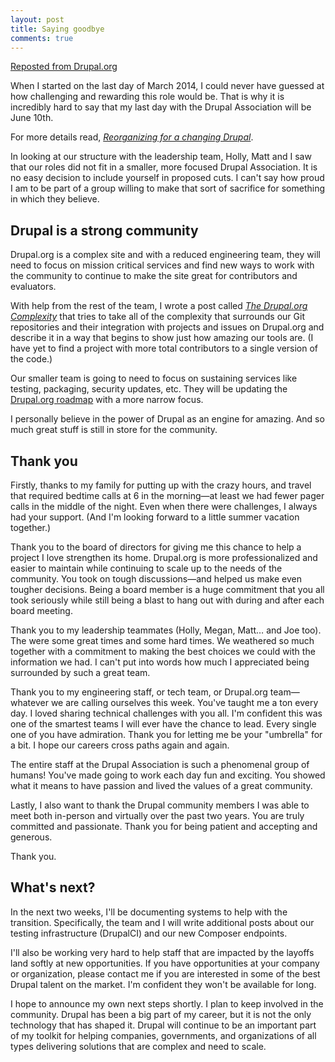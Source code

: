 ```yaml
---
layout: post
title: Saying goodbye
comments: true
---
```


<a href="https://www.drupal.org/drupalorg/blog/saying-goodbye">Reposted from Drupal.org</a>

When I started on the last day of March 2014, I could never have guessed at how challenging and rewarding this role would be. That is why it is incredibly hard to say that my last day with the Drupal Association will be June 10th.

For more details read, *[Reorganizing for a changing Drupal](https://assoc.drupal.org/blog/megansanicki/reorganizing-for-drupal)*.

In looking at our structure with the leadership team, Holly, Matt and I saw that our roles did not fit in a smaller, more focused Drupal Association. It is no easy decision to include yourself in proposed cuts. I can't say how proud I am to be part of a group willing to make that sort of sacrifice for something in which they believe.

## Drupal is a strong community

Drupal.org is a complex site and with a reduced engineering team, they will need to focus on mission critical services and find new ways to work with the community to continue to make the site great for contributors and evaluators.

With help from the rest of the team, I wrote a post called *[The Drupal.org Complexity](http://joshuami.com/2016-05-18/the-drupal-org-complexity)* that tries to take all of the complexity that surrounds our Git repositories and their integration with projects and issues on Drupal.org and describe it in a way that begins to show just how amazing our tools are. (I have yet to find a project with more total contributors to a single version of the code.)

Our smaller team is going to need to focus on sustaining services like testing, packaging, security updates, etc. They will be updating the [Drupal.org roadmap](https://www.drupal.org/drupalorg/roadmap) with a more narrow focus.

I personally believe in the power of Drupal as an engine for amazing. And so much great stuff is still in store for the community.
## Thank you

Firstly, thanks to my family for putting up with the crazy hours, and travel that required bedtime calls at 6 in the morning—at least we had fewer pager calls in the middle of the night. Even when there were challenges, I always had your support. (And I'm looking forward to a little summer vacation together.)

Thank you to the board of directors for giving me this chance to help a project I love strengthen its home. Drupal.org is more professionalized and easier to maintain while continuing to scale up to the needs of the community. You took on tough discussions—and helped us make even tougher decisions. Being a board member is a huge commitment that you all took seriously while still being a blast to hang out with during and after each board meeting.

Thank you to my leadership teammates (Holly, Megan, Matt… and Joe too). The were some great times and some hard times. We weathered so much together with a commitment to making the best choices we could with the information we had. I can't put into words how much I appreciated being surrounded by such a great team.

Thank you to my engineering staff, or tech team, or Drupal.org team—whatever we are calling ourselves this week. You've taught me a ton every day. I loved sharing technical challenges with you all. I'm confident this was one of the smartest teams I will ever have the chance to lead. Every single one of you have admiration. Thank you for letting me be your "umbrella" for a bit. I hope our careers cross paths again and again.

The entire staff at the Drupal Association is such a phenomenal group of humans! You've made going to work each day fun and exciting. You showed what it means to have passion and lived the values of a great community.

Lastly, I also want to thank the Drupal community members I was able to meet both in-person and virtually over the past two years. You are truly committed and passionate. Thank you for being patient and accepting and generous.

Thank you.

## What's next?

In the next two weeks, I'll be documenting systems to help with the transition. Specifically, the team and I will write additional posts about our testing infrastructure (DrupalCI) and our new Composer endpoints.

I'll also be working very hard to help staff that are impacted by the layoffs land softly at new opportunities. If you have opportunities at your company or organization, please contact me if you are interested in some of the best Drupal talent on the market. I'm confident they won't be available for long.

I hope to announce my own next steps shortly. I plan to keep involved in the community. Drupal has been a big part of my career, but it is not the only technology that has shaped it. Drupal will continue to be an important part of my toolkit for helping companies, governments, and organizations of all types delivering solutions that are complex and need to scale.
